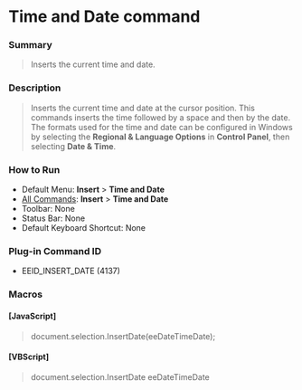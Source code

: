 # Time and Date command

### Summary

> Inserts the current time and date.

### Description

> Inserts the current time and date at the cursor position. This commands
> inserts the time followed by a space and then by the date. The formats used
> for the time and date can be configured in Windows by selecting the **Regional & Language Options** in **Control Panel**, then selecting **Date & Time**.

### How to Run

- Default Menu: **Insert** \> **Time and Date**
- [All Commands](../tools/all_commands): **Insert** \> **Time and Date**
- Toolbar: None
- Status Bar: None
- Default Keyboard Shortcut: None

### Plug-in Command ID

- EEID\_INSERT\_DATE (4137)

### Macros

#### \[JavaScript\]

> document.selection.InsertDate(eeDateTimeDate);

#### \[VBScript\]

> document.selection.InsertDate eeDateTimeDate
